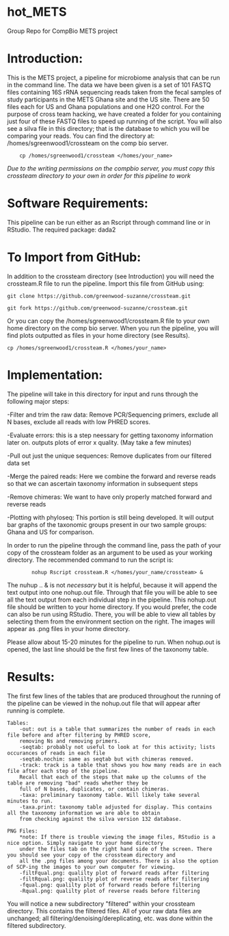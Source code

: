 # hot_METS
Group Repo for CompBio METS project

# Introduction:
  This is the METS project, a pipeline for microbiome analysis that can be run in the command line. The data we have been given is a set 
  of 101 FASTQ files containing 16S rRNA sequencing reads taken from the fecal samples of study participants in the METS Ghana site and 
  the US site. There are 50 files each for US and Ghana populations and one H2O control. For the purpose of cross team hacking, we have 
  created a folder for you containing just four of these FASTQ files to speed up running of the script. You will also see a silva file in 
  this directory; that is the database to which you will be comparing your reads. You can find the directory at: 
/homes/sgreenwood1/crossteam on the comp bio server. 

		cp /homes/sgreenwood1/crossteam </homes/your_name>

*Due to the writing permissions on the compbio server, you must copy this crossteam directory to your own in order for this pipeline to work*
          
# Software Requirements:
This pipeline can be run either as an Rscript through command line or in RStudio. The required package: dada2
	

# To Import from GitHub:
In addition to the crossteam directory (see Introduction) you will need the crossteam.R file to run the pipeline. 
Import this file from GitHub using:

	git clone https://github.com/greenwood-suzanne/crossteam.git

	git fork https://github.com/greenwood-suzanne/crossteam.git

Or you can copy the /homes/sgreenwood1/crossteam.R file to your own home directory on the comp bio server. When you run the pipeline, you will find plots outputted as files in your home directory (see Results).
	
	cp /homes/sgreenwood1/crossteam.R </homes/your_name>
  
# Implementation:
   The pipeline will take in this directory for input and runs through the following major steps:
   
   -Filter and trim the raw data: Remove PCR/Sequencing primers, exclude all N bases, exclude all reads with low PHRED scores.
      
   -Evaluate errors: this is a step neessary for getting taxonomy information later on. outputs plots of error x quality. 
      (May take a few minutes)
      
   -Pull out just the unique sequences: Remove duplicates from our filtered data set
      
   -Merge the paired reads: Here we combine the forward and reverse reads so that we can ascertain taxonomy information 
      in subsequent steps
      
   -Remove chimeras: We want to have only properly matched forward and reverse reads 
      
   -Plotting with phyloseq: This portion is still being developed. It will output bar graphs of the taxonomic groups present in our
      two sample groups: Ghana and US for comparison.

In order to run the pipeline through the command line, pass the path of your copy of the crossteam folder as an argument to be used as
your working directory. The recommended command to run the script is: 
			
			nohup Rscript crossteam.R </homes/your_name/crossteam> &
			
The nuhup .. & is not *necessary* but it is helpful, because it will append the text output into one nohup.out file. Through that file
you will be able to see all the text output from each individual step in the pipeline. This nohup.out file should be written to your home 
directory. If you would prefer, the code can also be run using RStudio. There, you will be able to view all tables by selecting them from
the environment section on the right. The images will appear as .png files in your home directory. 

Please allow about 15-20 minutes for the pipeline to run. When nohup.out is opened, the last line should be the first few lines of the taxonomy table.
																																																																
# Results:																						
The first few lines of the tables that are produced throughout the running of the pipeline can be viewed in the nohup.out file that
will appear after running is complete.

	Tables:
		-out: out is a table that summarizes the number of reads in each file before and after filtering by PHRED score, 
		removing Ns and removing primers.
		-seqtab: probably not useful to look at for this activity; lists occurances of reads in each file
		-seqtab.nochim: same as seqtab but with chimeras removed. 
		-track: track is a table that shows you how many reads are in each file after each step of the pipeline. 
		Recall that each of the steps that make up the columns of the table are removing "bad" reads whether they be
		full of N bases, duplicates, or contain chimeras.
		-taxa: preliminary taxonomy table. Will likely take several minutes to run.
		-taxa.print: taxonomy table adjusted for display. This contains all the taxonomy information we are able to obtain
		from checking against the silva version 132 database.
			
	PNG Files:
		*note: If there is trouble viewing the image files, RStudio is a nice option. Simply navigate to your home directory 
		under the files tab on the right hand side of the screen. There you should see your copy of the crossteam directory and
		all the .png files among your documents. There is also the option of SCP-ing the images to your own computer for viewing.
		-filtFqual.png: qualilty plot of forward reads after filtering
		-filtRqual.png: qualilty plot of reverse reads after filtering
		-fqual.png: qualilty plot of forward reads before filtering
		-Rqual.png: qualilty plot of reverse reads before filtering
			
You will notice a new subdirectory "filtered" within your crossteam directory. This contains the filtered files. 
All of your raw data files are unchanged; all filtering/denoising/dereplicating, etc. was done within the filtered subdirectory.
